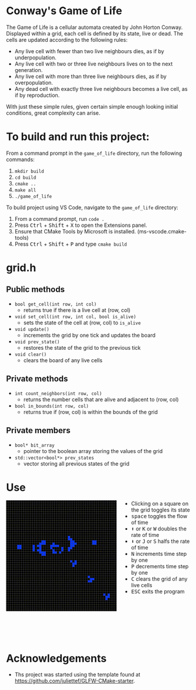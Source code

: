 # Conway's Game of Life #

The Game of Life is a cellular automata created by John Horton Conway. Displayed within a grid, each cell is defined by its state, live or dead. The cells are updated according to the following rules:
- Any live cell with fewer than two live neighbours dies, as if by underpopulation.
- Any live cell with two or three live neighbours lives on to the next generation.
- Any live cell with more than three live neighbours dies, as if by overpopulation.
- Any dead cell with exactly three live neighbours becomes a live cell, as if by reproduction.

With just these simple rules, given certain simple enough looking initial
conditions, great complexity can arise.

# To build and run this project: #


From a command prompt in the `game_of_life` directory, run the following commands:
1. `mkdir build`
2. `cd build`
3. `cmake ..`
4. `make all`
5. `./game_of_life`

To build project using VS Code, navigate to the `game_of_life` directory:
1. From a command prompt, run `code .`
2. Press <kbd>Ctrl</kbd> + <kbd>Shift</kbd> + <kbd>X</kbd> to open the Extensions panel.
3. Ensure that CMake Tools by Microsoft is installed. (ms-vscode.cmake-tools)
4. Press <kbd>Ctrl</kbd> + <kbd>Shift</kbd> + <kbd>P</kbd> and type `cmake build`

# grid.h
## Public methods
- `bool get_cell(int row, int col)`
    - returns true if there is a live cell at (row, col)
- `void set_cell(int row, int col, bool is_alive)`
    - sets the state of the cell at (row, col) to `is_alive`
- `void update()`
    - increments the grid by one tick and updates the board
- `void prev_state()`
    - restores the state of the grid to the previous tick
- `void clear()`
    - clears the board of any live cells

## Private methods
- `int count_neighbors(int row, col)`
    - returns the number cells that are alive and adjacent to (row, col)
- `bool in_bounds(int row, col)`
    - returns true if (row, col) is within the bounds of the grid

## Private members
- `bool* bit_array`
    - pointer to the boolean array storing the values of the grid
- `std::vector<bool*> prev_states`
    - vector storing all previous states of the grid

# Use
<img src="glider-gun.gif" width="300" alt="A Gosper glider gun" align="left" style="margin-right: 40px;">

- Clicking on a square on the grid toggles its state
- <kbd>space</kbd> toggles the flow of time
- <kbd>⬆</kbd> or <kbd>K</kbd> or <kbd>W</kbd> doubles the rate of time
- <kbd>⬇</kbd> or <kbd>J</kbd> or <kbd>S</kbd> halfs the rate of time
- <kbd>N</kbd> increments time step by one
- <kbd>P</kbd> decrements time step by one
- <kbd>C</kbd> clears the grid of any live cells
- <kbd>ESC</kbd> exits the program

<br />
<br />
<br />
<br />
<br />
<br />

# Acknowledgements
- Ths project was started using the template found at https://github.com/juliettef/GLFW-CMake-starter.

